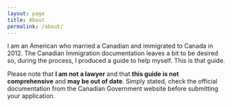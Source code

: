 ```yaml
---
layout: page
title: About
permalink: /about/
---
```


I am an American who married a Canadian and immigrated to Canada in 2012.
The Canadian Immigration documentation leaves a bit to be desired so, during
the process, I produced a guide to help myself.  This is that guide.

Please note that **I am not a lawyer** and that **this guide is not comprehensive**
and **may be out of date**.  Simply stated, check the official documentation from
the Canadian Government website before submitting your application.